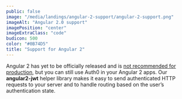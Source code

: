 ```yaml
---
public: false
image: "/media/landings/angular-2-support/angular-2-support.png"
imageAlt: "Angular 2.0 support"
imagePosition: "center"
imageExtraClass: "code"
budicon: 500
color: "#0B74D5"
title: "Support for Angular 2"
---
```


Angular 2 has yet to be officially released and is [not recommended for production](http://splintercode.github.io/is-angular-2-ready/), but you can still use Auth0 in your Angular 2 apps. Our **angular2-jwt** helper library makes it easy to send authenticated HTTP requests to your server and to handle routing based on the user’s authentication state.